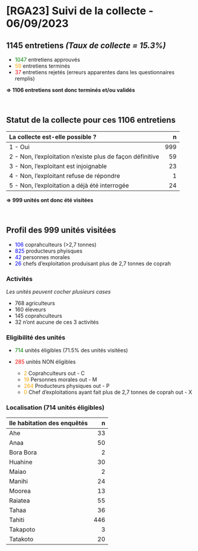 # \[RGA23\] Suivi de la collecte - 06/09/2023

## 1145 entretiens *(Taux de collecte = 15.3%)*

-   <font color = "Green">1047</font> entretiens approuvés
-   <font color = "Orange">59</font> entretiens terminés
-   <font color = "Red">37</font> entretiens rejetés (erreurs apparentes
    dans les questionnaires remplis)

**=&gt; 1106 entretiens sont donc terminés et/ou validés**

<br/>

## Statut de la collecte pour ces 1106 entretiens

<table>
<thead>
<tr class="header">
<th style="text-align: left;">La collecte est-elle possible ?</th>
<th style="text-align: right;">n</th>
</tr>
</thead>
<tbody>
<tr class="odd">
<td style="text-align: left;">1 - Oui</td>
<td style="text-align: right;">999</td>
</tr>
<tr class="even">
<td style="text-align: left;">2 - Non, l’exploitation n’existe plus de
façon définitive</td>
<td style="text-align: right;">59</td>
</tr>
<tr class="odd">
<td style="text-align: left;">3 - Non, l’exploitant est injoignable</td>
<td style="text-align: right;">23</td>
</tr>
<tr class="even">
<td style="text-align: left;">4 - Non, l’exploitant refuse de
répondre</td>
<td style="text-align: right;">1</td>
</tr>
<tr class="odd">
<td style="text-align: left;">5 - Non, l’exploitation a déjà été
interrogée</td>
<td style="text-align: right;">24</td>
</tr>
</tbody>
</table>

**=&gt; 999 unités ont donc été visitées**

<br/>

## Profil des 999 unités visitées

-   <font color = "Blue">106</font> coprahculteurs (&gt;2,7 tonnes)
-   <font color = "Blue">825</font> producteurs phyisques
-   <font color = "Blue">42</font> personnes morales
-   <font color = "Blue">26</font> chefs d’exploitation produisant plus
    de 2,7 tonnes de coprah

### Activités

*Les unités peuvent cocher plusieurs cases*

-   768 agriculteurs
-   160 éleveurs
-   145 coprahculteurs
-   32 n’ont aucune de ces 3 activités

### Eligibilité des unités

-   <font color = "Green">714</font> unités éligibles (71.5% des unités
    visitées)

-   <font color = "Red">285</font> unités NON éligibles

    -   <font color = "Orange">2</font> Coprahculteurs out - C
    -   <font color = "Orange">19</font> Personnes morales out - M
    -   <font color = "Orange">264</font> Producteurs physiques out - P
    -   <font color = "Orange">0</font> Chef d’exploitations ayant fait
        plus de 2,7 tonnes de coprah out - X

### Localisation (714 unités éligibles)

<table>
<thead>
<tr class="header">
<th style="text-align: left;">Ile habitation des enquêtés</th>
<th style="text-align: right;">n</th>
</tr>
</thead>
<tbody>
<tr class="odd">
<td style="text-align: left;">Ahe</td>
<td style="text-align: right;">33</td>
</tr>
<tr class="even">
<td style="text-align: left;">Anaa</td>
<td style="text-align: right;">50</td>
</tr>
<tr class="odd">
<td style="text-align: left;">Bora Bora</td>
<td style="text-align: right;">2</td>
</tr>
<tr class="even">
<td style="text-align: left;">Huahine</td>
<td style="text-align: right;">30</td>
</tr>
<tr class="odd">
<td style="text-align: left;">Maiao</td>
<td style="text-align: right;">2</td>
</tr>
<tr class="even">
<td style="text-align: left;">Manihi</td>
<td style="text-align: right;">24</td>
</tr>
<tr class="odd">
<td style="text-align: left;">Moorea</td>
<td style="text-align: right;">13</td>
</tr>
<tr class="even">
<td style="text-align: left;">Raiatea</td>
<td style="text-align: right;">55</td>
</tr>
<tr class="odd">
<td style="text-align: left;">Tahaa</td>
<td style="text-align: right;">36</td>
</tr>
<tr class="even">
<td style="text-align: left;">Tahiti</td>
<td style="text-align: right;">446</td>
</tr>
<tr class="odd">
<td style="text-align: left;">Takapoto</td>
<td style="text-align: right;">3</td>
</tr>
<tr class="even">
<td style="text-align: left;">Tatakoto</td>
<td style="text-align: right;">20</td>
</tr>
</tbody>
</table>
